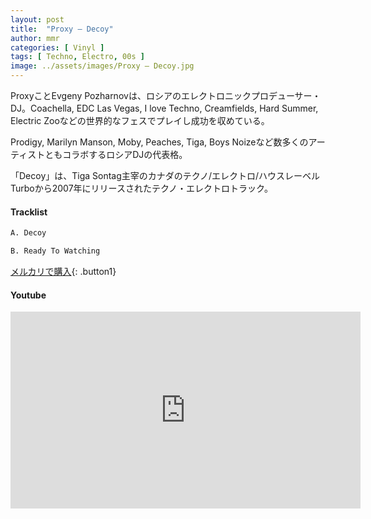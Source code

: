 ```yaml
---
layout: post
title:  "Proxy – Decoy"
author: mmr
categories: [ Vinyl ]
tags: [ Techno, Electro, 00s ]
image: ../assets/images/Proxy – Decoy.jpg
---
```


ProxyことEvgeny Pozharnovは、ロシアのエレクトロニックプロデューサー・DJ。Coachella, EDC Las Vegas, I love Techno, Creamfields, Hard Summer, Electric Zooなどの世界的なフェスでプレイし成功を収めている。 

Prodigy, Marilyn Manson, Moby, Peaches, Tiga, Boys Noizeなど数多くのアーティストともコラボするロシアDJの代表格。

「Decoy」は、Tiga Sontag主宰のカナダのテクノ/エレクトロ/ハウスレーベルTurboから2007年にリリースされたテクノ・エレクトロトラック。

#### Tracklist
```md
A. Decoy

B. Ready To Watching
```

[メルカリで購入](https://jp.mercari.com/item/m80589713600?afid=6142608987){: .button1}

#### Youtube
<iframe width="560" height="315" src="https://www.youtube.com/embed/16VdKMP0FWY?si=gz4eBGb3McLsCdop" title="YouTube video player" frameborder="0" allow="accelerometer; autoplay; clipboard-write; encrypted-media; gyroscope; picture-in-picture; web-share" referrerpolicy="strict-origin-when-cross-origin" allowfullscreen></iframe>